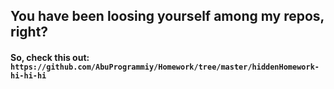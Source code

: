 ## You have been loosing yourself among my repos, right?
#### So, check this out:  `https://github.com/AbuProgrammiy/Homework/tree/master/hiddenHomework-hi-hi-hi`
